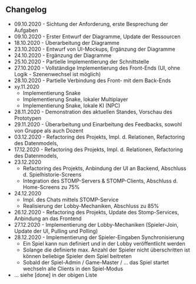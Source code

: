 ## Changelog

- 09.10.2020 - Sichtung der Anforderung, erste Besprechung der Aufgaben
- 09.10.2020 - Erster Entwurf der Diagramme, Update der Ressourcen
- 18.10.2020 - Überarbeitung der Diagramme
- 23.10.2020 - Entwurf von UI-Mockups, Ergänzung der Diagramme
- 24.10.2020 - Ergänzung der Diagramme
- 25.10.2020 - Partielle Implementierung der Schnittstelle
- 27.10.2020 - Vollständige Implementierung des Front-Ends (UI, ohne Logik - Szenenwechsel ist möglich)
- 28.10.2020 - Partielle Verbindung des Front- mit dem Back-Ends
- xy.11.2020
    - Implementierung Snake
    - Implementierung Snake, lokaler Multiplayer
    - Implementierung Snake, lokale KI (NPC)
- 28.11.2020 - Demonstration des aktuellen Standes, Vorschau des Prototypen
- 29.11.2020 - Überarbeitung und Einarbeitung des Feedbacks, sowohl von Gruppe als auch Dozent
- 03.12.2020 - Refactoring des Projekts, Impl. d. Relationen, Refactoring des Datenmodels,
- 17.12.2020 - Refactoring des Projekts, Impl. d. Relationen, Refactoring des Datenmodels,
- 23.12.2020
    - Refactoring des Projekts, Anbindung der UI an Backend, Abschluss d. Spielhistorie-Screens
    - Integration des STOMP-Servers & STOMP-Clients, Abschluss d. Home-Screens zu 75%
- 24.12.2020
    - Impl. des Chats mittels STOMP-Service
    - Realisierung der Lobby-Mechaniken, Abschluss zu 85%
- 26.12.2020 - Refactoring des Projekts, Update des Stomp-Services, Anbindung an das Frontend
- 27.12.2020 - Implementierung der Lobby-Mechaniken (Spieler-Join, Update der UI, Pulling und Polling)
- 28.12.2020 - Implementierung der Spieler-Eingaben Synchronisierung
    - Ein Spiel kann nun definiert und in der Lobby veröffentlicht werden
    - Solange die definierte max. Anzahl der Spieler nicht überschritten ist können beliebige Spieler dem Spiel
      beitreten
    - Sobald der Spiel-Admin / Game-Master / ... das Spiel startet wechseln alle Clients in den Spiel-Modus
- ... siehe [done] in der obigen Liste